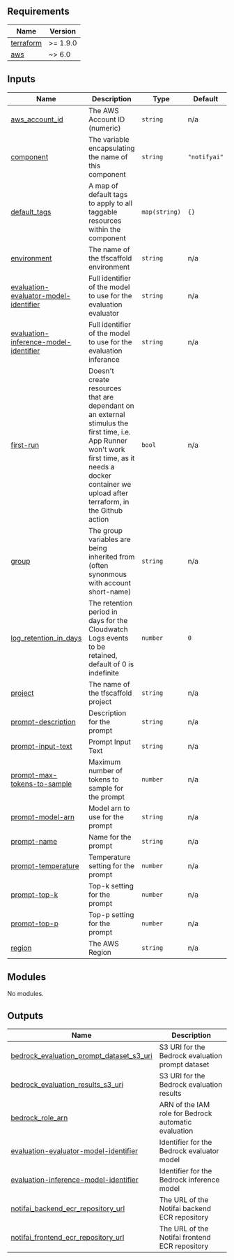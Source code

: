 <!-- BEGIN_TF_DOCS -->
<!-- markdownlint-disable -->
<!-- vale off -->

## Requirements

| Name | Version |
|------|---------|
| <a name="requirement_terraform"></a> [terraform](#requirement\_terraform) | >= 1.9.0 |
| <a name="requirement_aws"></a> [aws](#requirement\_aws) | ~> 6.0 |
## Inputs

| Name | Description | Type | Default | Required |
|------|-------------|------|---------|:--------:|
| <a name="input_aws_account_id"></a> [aws\_account\_id](#input\_aws\_account\_id) | The AWS Account ID (numeric) | `string` | n/a | yes |
| <a name="input_component"></a> [component](#input\_component) | The variable encapsulating the name of this component | `string` | `"notifyai"` | no |
| <a name="input_default_tags"></a> [default\_tags](#input\_default\_tags) | A map of default tags to apply to all taggable resources within the component | `map(string)` | `{}` | no |
| <a name="input_environment"></a> [environment](#input\_environment) | The name of the tfscaffold environment | `string` | n/a | yes |
| <a name="input_evaluation-evaluator-model-identifier"></a> [evaluation-evaluator-model-identifier](#input\_evaluation-evaluator-model-identifier) | Full identifier of the model to use for the evaluation evaluator | `string` | n/a | yes |
| <a name="input_evaluation-inference-model-identifier"></a> [evaluation-inference-model-identifier](#input\_evaluation-inference-model-identifier) | Full identifier of the model to use for the evaluation inferance | `string` | n/a | yes |
| <a name="input_first-run"></a> [first-run](#input\_first-run) | Doesn't create resources that are dependant on an external stimulus the first time, i.e. App Runner won't work first time, as it needs a docker container we upload after terraform, in the Github action | `bool` | n/a | yes |
| <a name="input_group"></a> [group](#input\_group) | The group variables are being inherited from (often synonmous with account short-name) | `string` | n/a | yes |
| <a name="input_log_retention_in_days"></a> [log\_retention\_in\_days](#input\_log\_retention\_in\_days) | The retention period in days for the Cloudwatch Logs events to be retained, default of 0 is indefinite | `number` | `0` | no |
| <a name="input_project"></a> [project](#input\_project) | The name of the tfscaffold project | `string` | n/a | yes |
| <a name="input_prompt-description"></a> [prompt-description](#input\_prompt-description) | Description for the prompt | `string` | n/a | yes |
| <a name="input_prompt-input-text"></a> [prompt-input-text](#input\_prompt-input-text) | Prompt Input Text | `string` | n/a | yes |
| <a name="input_prompt-max-tokens-to-sample"></a> [prompt-max-tokens-to-sample](#input\_prompt-max-tokens-to-sample) | Maximum number of tokens to sample for the prompt | `number` | n/a | yes |
| <a name="input_prompt-model-arn"></a> [prompt-model-arn](#input\_prompt-model-arn) | Model arn to use for the prompt | `string` | n/a | yes |
| <a name="input_prompt-name"></a> [prompt-name](#input\_prompt-name) | Name for the prompt | `string` | n/a | yes |
| <a name="input_prompt-temperature"></a> [prompt-temperature](#input\_prompt-temperature) | Temperature setting for the prompt | `number` | n/a | yes |
| <a name="input_prompt-top-k"></a> [prompt-top-k](#input\_prompt-top-k) | Top-k setting for the prompt | `number` | n/a | yes |
| <a name="input_prompt-top-p"></a> [prompt-top-p](#input\_prompt-top-p) | Top-p setting for the prompt | `number` | n/a | yes |
| <a name="input_region"></a> [region](#input\_region) | The AWS Region | `string` | n/a | yes |
## Modules

No modules.
## Outputs

| Name | Description |
|------|-------------|
| <a name="output_bedrock_evaluation_prompt_dataset_s3_uri"></a> [bedrock\_evaluation\_prompt\_dataset\_s3\_uri](#output\_bedrock\_evaluation\_prompt\_dataset\_s3\_uri) | S3 URI for the Bedrock evaluation prompt dataset |
| <a name="output_bedrock_evaluation_results_s3_uri"></a> [bedrock\_evaluation\_results\_s3\_uri](#output\_bedrock\_evaluation\_results\_s3\_uri) | S3 URI for the Bedrock evaluation results |
| <a name="output_bedrock_role_arn"></a> [bedrock\_role\_arn](#output\_bedrock\_role\_arn) | ARN of the IAM role for Bedrock automatic evaluation |
| <a name="output_evaluation-evaluator-model-identifier"></a> [evaluation-evaluator-model-identifier](#output\_evaluation-evaluator-model-identifier) | Identifier for the Bedrock evaluator model |
| <a name="output_evaluation-inference-model-identifier"></a> [evaluation-inference-model-identifier](#output\_evaluation-inference-model-identifier) | Identifier for the Bedrock inference model |
| <a name="output_notifai_backend_ecr_repository_url"></a> [notifai\_backend\_ecr\_repository\_url](#output\_notifai\_backend\_ecr\_repository\_url) | The URL of the Notifai backend ECR repository |
| <a name="output_notifai_frontend_ecr_repository_url"></a> [notifai\_frontend\_ecr\_repository\_url](#output\_notifai\_frontend\_ecr\_repository\_url) | The URL of the Notifai frontend ECR repository |
<!-- vale on -->
<!-- markdownlint-enable -->
<!-- END_TF_DOCS -->

